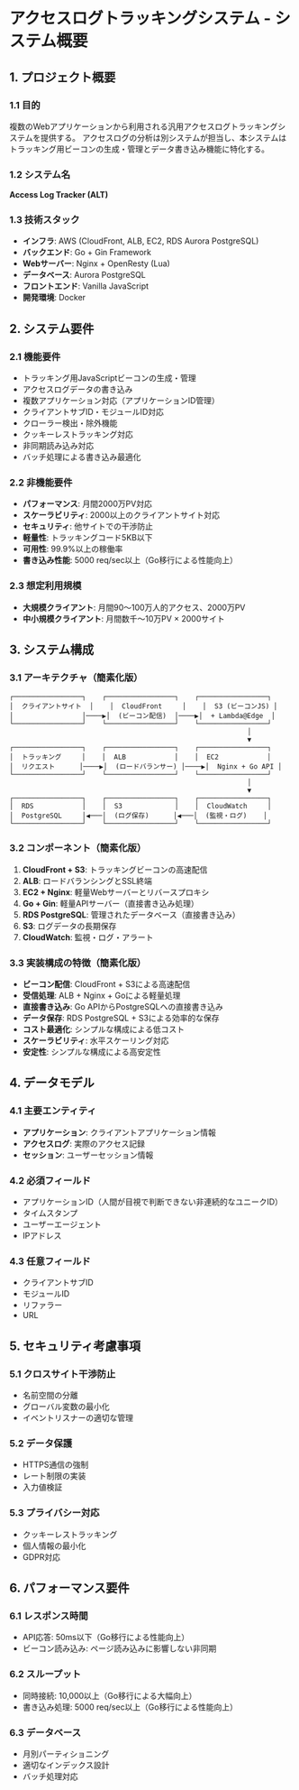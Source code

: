 # アクセスログトラッキングシステム - システム概要

## 1. プロジェクト概要

### 1.1 目的
複数のWebアプリケーションから利用される汎用アクセスログトラッキングシステムを提供する。
アクセスログの分析は別システムが担当し、本システムはトラッキング用ビーコンの生成・管理とデータ書き込み機能に特化する。

### 1.2 システム名
**Access Log Tracker (ALT)**

### 1.3 技術スタック
- **インフラ**: AWS (CloudFront, ALB, EC2, RDS Aurora PostgreSQL)
- **バックエンド**: Go + Gin Framework
- **Webサーバー**: Nginx + OpenResty (Lua)
- **データベース**: Aurora PostgreSQL
- **フロントエンド**: Vanilla JavaScript
- **開発環境**: Docker

## 2. システム要件

### 2.1 機能要件
- トラッキング用JavaScriptビーコンの生成・管理
- アクセスログデータの書き込み
- 複数アプリケーション対応（アプリケーションID管理）
- クライアントサブID・モジュールID対応
- クローラー検出・除外機能
- クッキーレストラッキング対応
- 非同期読み込み対応
- バッチ処理による書き込み最適化

### 2.2 非機能要件
- **パフォーマンス**: 月間2000万PV対応
- **スケーラビリティ**: 2000以上のクライアントサイト対応
- **セキュリティ**: 他サイトでの干渉防止
- **軽量性**: トラッキングコード5KB以下
- **可用性**: 99.9%以上の稼働率
- **書き込み性能**: 5000 req/sec以上（Go移行による性能向上）

### 2.3 想定利用規模
- **大規模クライアント**: 月間90〜100万人的アクセス、2000万PV
- **中小規模クライアント**: 月間数千〜10万PV × 2000サイト

## 3. システム構成

### 3.1 アーキテクチャ（簡素化版）
```
┌─────────────────┐    ┌─────────────────┐    ┌─────────────────┐
│  クライアントサイト  │    │  CloudFront     │    │  S3 (ビーコンJS) │
│                 │────▶│  (ビーコン配信)  │────▶│  + Lambda@Edge  │
└─────────────────┘    └─────────────────┘    └─────────────────┘
                                                           │
                                                           ▼
┌─────────────────┐    ┌─────────────────┐    ┌─────────────────┐
│  トラッキング     │    │  ALB            │    │  EC2            │
│  リクエスト      │────▶│  (ロードバランサー) │────▶│  Nginx + Go API │
└─────────────────┘    └─────────────────┘    └─────────────────┘
                                                           │
                                                           ▼
┌─────────────────┐    ┌─────────────────┐    ┌─────────────────┐
│  RDS            │    │  S3             │    │  CloudWatch     │
│  PostgreSQL     │◀───│  (ログ保存)      │◀───│  (監視・ログ)    │
└─────────────────┘    └─────────────────┘    └─────────────────┘
```

### 3.2 コンポーネント（簡素化版）
1. **CloudFront + S3**: トラッキングビーコンの高速配信
2. **ALB**: ロードバランシングとSSL終端
3. **EC2 + Nginx**: 軽量Webサーバーとリバースプロキシ
4. **Go + Gin**: 軽量APIサーバー（直接書き込み処理）
5. **RDS PostgreSQL**: 管理されたデータベース（直接書き込み）
6. **S3**: ログデータの長期保存
7. **CloudWatch**: 監視・ログ・アラート

### 3.3 実装構成の特徴（簡素化版）
- **ビーコン配信**: CloudFront + S3による高速配信
- **受信処理**: ALB + Nginx + Goによる軽量処理
- **直接書き込み**: Go APIからPostgreSQLへの直接書き込み
- **データ保存**: RDS PostgreSQL + S3による効率的な保存
- **コスト最適化**: シンプルな構成による低コスト
- **スケーラビリティ**: 水平スケーリング対応
- **安定性**: シンプルな構成による高安定性

## 4. データモデル

### 4.1 主要エンティティ
- **アプリケーション**: クライアントアプリケーション情報
- **アクセスログ**: 実際のアクセス記録
- **セッション**: ユーザーセッション情報

### 4.2 必須フィールド
- アプリケーションID（人間が目視で判断できない非連続的なユニークID）
- タイムスタンプ
- ユーザーエージェント
- IPアドレス

### 4.3 任意フィールド
- クライアントサブID
- モジュールID
- リファラー
- URL

## 5. セキュリティ考慮事項

### 5.1 クロスサイト干渉防止
- 名前空間の分離
- グローバル変数の最小化
- イベントリスナーの適切な管理

### 5.2 データ保護
- HTTPS通信の強制
- レート制限の実装
- 入力値検証

### 5.3 プライバシー対応
- クッキーレストラッキング
- 個人情報の最小化
- GDPR対応

## 6. パフォーマンス要件

### 6.1 レスポンス時間
- API応答: 50ms以下（Go移行による性能向上）
- ビーコン読み込み: ページ読み込みに影響しない非同期

### 6.2 スループット
- 同時接続: 10,000以上（Go移行による大幅向上）
- 書き込み処理: 5000 req/sec以上（Go移行による性能向上）

### 6.3 データベース
- 月別パーティショニング
- 適切なインデックス設計
- バッチ処理対応 